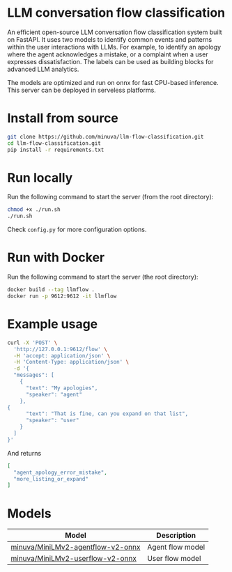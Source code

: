 # LLM conversation flow classification

An efficient open-source LLM conversation flow classification system built on FastAPI. It uses two models to identify common events and patterns within the user interactions with LLMs. For example, to identify an apology where the agent acknowledges a mistake, or a complaint when a user expresses dissatisfaction. The labels can be used as building blocks for advanced LLM analytics. 

The models are optimized and run on onnx for fast CPU-based inference. This server can be deployed in serveless platforms. 

# Install from source
```bash
git clone https://github.com/minuva/llm-flow-classification.git
cd llm-flow-classification.git
pip install -r requirements.txt
```


# Run locally

Run the following command to start the server (from the root directory):

```bash
chmod +x ./run.sh
./run.sh
```

Check `config.py` for more configuration options.


# Run with Docker

Run the following command to start the server (the root directory):

```bash
docker build --tag llmflow .
docker run -p 9612:9612 -it llmflow
```

# Example usage

```bash
curl -X 'POST' \
  'http://127.0.0.1:9612/flow' \
  -H 'accept: application/json' \
  -H 'Content-Type: application/json' \
  -d '{
  "messages": [
    {
      "text": "My apologies",
      "speaker": "agent"
    },
{
      "text": "That is fine, can you expand on that list",
      "speaker": "user"
    }
  ]
}'
```

And returns

```json
[
  "agent_apology_error_mistake",
  "more_listing_or_expand"
]
```



# Models

| Model | Description |
| --- | -- |
| [minuva/MiniLMv2-agentflow-v2-onnx](https://huggingface.co/minuva/MiniLMv2-agentflow-v2-onnx) | Agent flow model |
| [minuva/MiniLMv2-userflow-v2-onnx](https://huggingface.co/minuva/MiniLMv2-userflow-v2-onnx) | User flow model |
